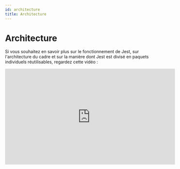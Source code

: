 ```yaml
---
id: architecture
title: Architecture
---
```

# Architecture

Si vous souhaitez en savoir plus sur le fonctionnement de Jest, sur l'architecture du cadre et sur la manière dont Jest est divisé en paquets individuels réutilisables, regardez cette vidéo :

<iframe width="560" height="315" src="https://www.youtube.com/embed/3YDiloj8_d0" frameborder="0" allow="accelerometer; autoplay; encrypted-media; gyroscope; picture-in-picture" allowfullscreen></iframe>
